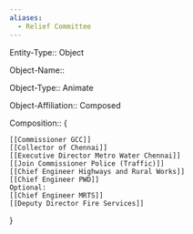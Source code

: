 ```yaml
---
aliases:
  - Relief Committee
---
```

Entity-Type:: Object


Object-Name:: 

Object-Type:: Animate 

Object-Affiliation:: Composed

Composition:: {

	[[Commissioner GCC]]
	[[Collector of Chennai]]
	[[Executive Director Metro Water Chennai]]
	[[Join Commissioner Police (Traffic)]]
	[[Chief Engineer Highways and Rural Works]]
	[[Chief Engineer PWD]]
	Optional:
	[[Chief Engineer MRTS]]
	[[Deputy Director Fire Services]] 
}